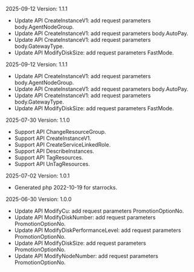 2025-09-12 Version: 1.1.1
- Update API CreateInstanceV1: add request parameters body.AgentNodeGroup.
- Update API CreateInstanceV1: add request parameters body.AutoPay.
- Update API CreateInstanceV1: add request parameters body.GatewayType.
- Update API ModifyDiskSize: add request parameters FastMode.


2025-09-12 Version: 1.1.1
- Update API CreateInstanceV1: add request parameters body.AgentNodeGroup.
- Update API CreateInstanceV1: add request parameters body.AutoPay.
- Update API CreateInstanceV1: add request parameters body.GatewayType.
- Update API ModifyDiskSize: add request parameters FastMode.


2025-07-30 Version: 1.1.0
- Support API ChangeResourceGroup.
- Support API CreateInstanceV1.
- Support API CreateServiceLinkedRole.
- Support API DescribeInstances.
- Support API TagResources.
- Support API UnTagResources.


2025-07-02 Version: 1.0.1
- Generated php 2022-10-19 for starrocks.

2025-06-30 Version: 1.0.0
- Update API ModifyCu: add request parameters PromotionOptionNo.
- Update API ModifyDiskNumber: add request parameters PromotionOptionNo.
- Update API ModifyDiskPerformanceLevel: add request parameters PromotionOptionNo.
- Update API ModifyDiskSize: add request parameters PromotionOptionNo.
- Update API ModifyNodeNumber: add request parameters PromotionOptionNo.


